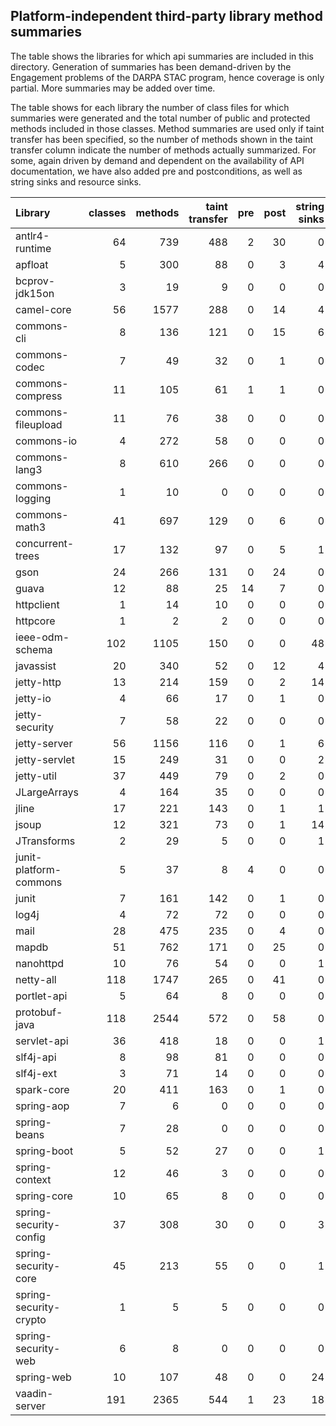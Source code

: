 ## Platform-independent third-party library method summaries

The table shows the libraries for which api summaries are included in
this directory. Generation of summaries has been demand-driven by the
Engagement problems of the DARPA STAC program, hence coverage is only
partial. More summaries may be added over time.

The table shows for each library the number of class files for which
summaries were generated and the total number of public and protected
methods included in those classes. Method summaries are used only if
taint transfer has been specified, so the number of methods shown in
the taint transfer column indicate the number of methods actually
summarized. For some, again driven by demand and dependent on the
availability of API documentation, we have also added pre
and postconditions, as well as string sinks and resource sinks.


| Library | classes | methods | taint transfer | pre | post | string sinks | resource sinks |
| :--- | ---: | ---: | ---: | ---: | ---: | ---: | ---: |
| antlr4-runtime | 64 | 739 |  488 |  2 | 30 | 0 | 0 |
| apfloat |         5 | 300 |   88 |  0 |  3 | 4 | 0 |
|  bcprov-jdk15on | 3 | 19 | 9 | 0 | 0 | 0 | 0 |
| camel-core | 56 | 1577 | 288 | 0 | 14 | 4 | 0 |
| commons-cli | 8 | 136 | 121 | 0 | 15 | 6 | 0 |
| commons-codec | 7 | 49 | 32 | 0 | 1 | 0 | 0 |
| commons-compress | 11 | 105 | 61 | 1 | 1 | 0 | 0 |
| commons-fileupload | 11 | 76 | 38 | 0 | 0 | 0 | 0 |
| commons-io | 4 | 272 | 58 | 0 | 0 | 0 | 0 |
| commons-lang3 | 8 | 610 | 266 | 0 | 0 | 0 | 0 |
| commons-logging | 1 | 10 | 0 | 0 | 0 | 0 | 0 |
| commons-math3 | 41 | 697 | 129 | 0 | 6 | 0 | 0 |
| concurrent-trees | 17 | 132 | 97 | 0 | 5  | 1 | 0 |
| gson | 24 | 266 | 131 | 0 | 24 | 0 | 1 |
| guava | 12 | 88 | 25 | 14 | 7 | 0 | 0 |
| httpclient | 1 | 14 | 10 | 0 | 0 | 0 | 0 |
| httpcore | 1 | 2 | 2 | 0 | 0 | 0 | 0 |
| ieee-odm-schema | 102 | 1105 | 150 | 0 | 0 | 48 | 0 |
| javassist | 20 | 340 | 52 | 0 | 12 | 4 | 0 |
| jetty-http | 13 | 214 | 159 | 0 | 2 | 14 | 1 |
| jetty-io |  4 |  66 | 17 | 0 | 1 | 0 | 0 |
| jetty-security | 7 | 58 | 22 | 0 | 0 | 0 | 0 |
| jetty-server | 56 | 1156 | 116 | 0 | 1 | 6 | 0 |
| jetty-servlet | 15 | 249 | 31 | 0 | 0 | 2 | 0 |
| jetty-util  | 37 | 449 | 79 | 0 | 2 | 0 | 0 |
| JLargeArrays  | 4 | 164 | 35 | 0 | 0 | 0 | 0 |
| jline | 17 | 221 | 143 | 0  | 1 | 1 | 0 |
| jsoup | 12 | 321 | 73 | 0 | 1 | 14 | 0 |
| JTransforms | 2 | 29 | 5 | 0 | 0 | 1 | 0 |
| junit-platform-commons | 5 | 37 | 8 | 4 | 0 | 0 | 0 |
| junit | 7 | 161 | 142 | 0 | 1 | 0 | 0 |
| log4j | 4 | 72 | 72 | 0 | 0 | 0 | 0 |
| mail | 28 | 475 | 235 | 0 | 4 | 0 | 0 |
| mapdb | 51 | 762 | 171 | 0 | 25 | 0 | 0 |
| nanohttpd | 10 | 76 | 54 | 0 | 0 | 1 | 0 |
| netty-all | 118 | 1747 | 265 | 0 | 41 | 0 | 0 |
| portlet-api | 5 | 64 | 8 | 0 | 0 | 0 | 0 |
| protobuf-java | 118 | 2544 | 572 | 0 | 58 | 0 | 0 |
| servlet-api | 36 | 418 | 18 | 0 | 0 | 1 | 0 |
| slf4j-api | 8 | 98 | 81 | 0 | 0 | 0 | 0 |
| slf4j-ext | 3 | 71 | 14 | 0 | 0 | 0 | 0 |
| spark-core | 20 | 411 | 163 | 0 | 1 | 0 | 0 |
| spring-aop | 7 | 6 | 0 | 0 | 0 | 0 | 0 |
| spring-beans | 7 | 28 | 0 | 0 | 0 | 0 | 0 |
| spring-boot | 5 | 52 | 27 | 0  | 0 | 1 | 0 |
| spring-context | 12 | 46 | 3 | 0 | 0 | 0 | 0 |
| spring-core | 10 | 65 | 8 | 0 | 0 | 0 | 0 |
| spring-security-config | 37 | 308 | 30 | 0 | 0 | 3 | 0  |
| spring-security-core | 45 | 213 | 55 | 0 | 0 | 1 | 0 |
| spring-security-crypto | 1  | 5 | 5 | 0 | 0 | 0 | 0 |
| spring-security-web | 6 | 8 | 0 | 0 | 0 | 0 | 0 |
| spring-web | 10 | 107 | 48 | 0 | 0 | 24 | 0 |
| vaadin-server | 191 | 2365 | 544 | 1 | 23 | 18 | 0 |
